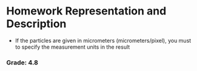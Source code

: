 # Homework Representation and Description

* If the particles are given in micrometers (micrometers/pixel), you must to specify the measurement units in the result
 
### Grade: 4.8